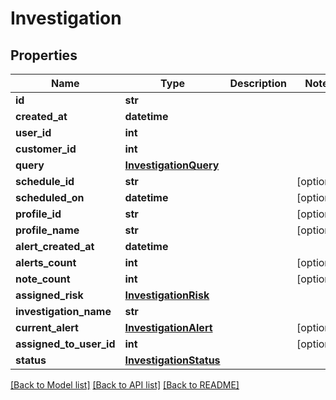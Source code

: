# Investigation

## Properties
Name | Type | Description | Notes
------------ | ------------- | ------------- | -------------
**id** | **str** |  | 
**created_at** | **datetime** |  | 
**user_id** | **int** |  | 
**customer_id** | **int** |  | 
**query** | [**InvestigationQuery**](InvestigationQuery.md) |  | 
**schedule_id** | **str** |  | [optional] 
**scheduled_on** | **datetime** |  | [optional] 
**profile_id** | **str** |  | [optional] 
**profile_name** | **str** |  | [optional] 
**alert_created_at** | **datetime** |  | 
**alerts_count** | **int** |  | [optional] 
**note_count** | **int** |  | [optional] 
**assigned_risk** | [**InvestigationRisk**](InvestigationRisk.md) |  | 
**investigation_name** | **str** |  | 
**current_alert** | [**InvestigationAlert**](InvestigationAlert.md) |  | [optional] 
**assigned_to_user_id** | **int** |  | [optional] 
**status** | [**InvestigationStatus**](InvestigationStatus.md) |  | 

[[Back to Model list]](../README.md#documentation-for-models) [[Back to API list]](../README.md#documentation-for-api-endpoints) [[Back to README]](../README.md)

